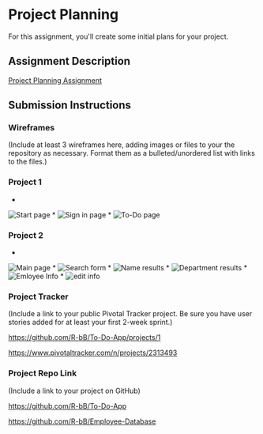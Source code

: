 # Project Planning
For this assignment, you'll create some initial plans for your project.

## Assignment Description
[Project Planning Assignment](https://education.launchcode.org/liftoff/assignments/planning/)

## Submission Instructions

### Wireframes

(Include at least 3 wireframes here, adding images or files to your the repository as necessary. Format them as a bulleted/unordered list with links to the files.)

### Project 1

* 
![Start page](./images/Start_page.jpg)
* 
![Sign in page](./images/Social_sign_in.jpg)
* 
![To-Do page](./images/to_do_list.jpg)

### Project 2

* 
![Main page](./images/main_page.png)
* 
![Search form](./images/search_form.png)
* 
![Name results](./images/name_search_results.png)
* 
![Department results](./images/department_search_results.png)
* 
![Emloyee Info](./images/employee_info.png)
* 
![edit info](./images/employee_info_for_department_head.png)

### Project Tracker

(Include a link to your public Pivotal Tracker project. Be sure you have user stories added for at least your first 2-week sprint.)

https://github.com/R-bB/To-Do-App/projects/1

https://www.pivotaltracker.com/n/projects/2313493

### Project Repo Link

(Include a link to your project on GitHub)

https://github.com/R-bB/To-Do-App

https://github.com/R-bB/Employee-Database